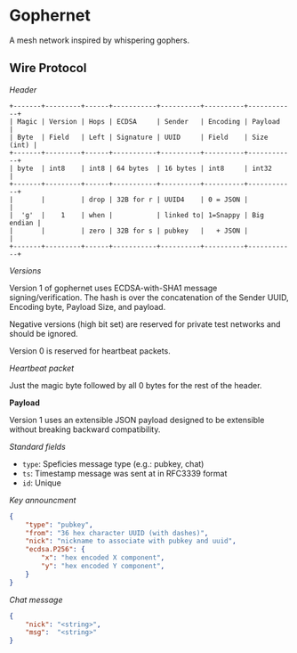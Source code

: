Gophernet
=========

A mesh network inspired by whispering gophers.

Wire Protocol
-------------

*Header*
```
+-------+---------+------+-----------+----------+----------+------------+
| Magic | Version | Hops | ECDSA     | Sender   | Encoding | Payload    |
| Byte  | Field   | Left | Signature | UUID     | Field    | Size (int) |
+-------+---------+------+-----------+----------+----------+------------+
| byte  | int8    | int8 | 64 bytes  | 16 bytes | int8     | int32      |
+-------+---------+------+-----------+----------+----------+------------+
|       |         | drop | 32B for r | UUID4    | 0 = JSON |            |
|  'g'  |    1    | when |           | linked to| 1=Snappy | Big endian |
|       |         | zero | 32B for s | pubkey   |   + JSON |            |
+-------+---------+------+-----------+----------+----------+------------+
```

*Versions*

Version 1 of gophernet uses ECDSA-with-SHA1 message signing/verification. The
hash is over the concatenation of the Sender UUID, Encoding byte, Payload Size,
and payload.

Negative versions (high bit set) are reserved for private test networks and
should be ignored.

Version 0 is reserved for heartbeat packets.

*Heartbeat packet*

Just the magic byte followed by all 0 bytes for the rest of the header.

**Payload**

Version 1 uses an extensible JSON payload designed to be extensible
without breaking backward compatibility.

*Standard fields*

* ``type``: Speficies message type (e.g.: pubkey, chat)
* ``ts``: Timestamp message was sent at in RFC3339 format
* ``id``: Unique 

*Key announcment*
```json
{
    "type": "pubkey",
    "from": "36 hex character UUID (with dashes)",
    "nick": "nickname to associate with pubkey and uuid",
    "ecdsa.P256": {
        "x": "hex encoded X component",
        "y": "hex encoded Y component",
    }
}
```

*Chat message*
```json
{
    "nick": "<string>",
    "msg":  "<string>"
}
```
